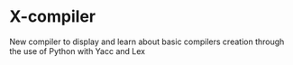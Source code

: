 # X-compiler
New compiler to display and learn about basic compilers creation through the use of Python with Yacc and Lex
